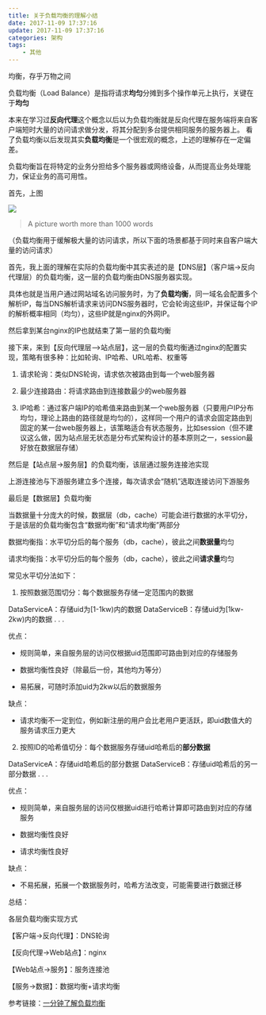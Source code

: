 ```yaml
---
title: 关于负载均衡的理解小结
date: 2017-11-09 17:37:16
update: 2017-11-09 17:37:16
categories: 架构
tags: 
    - 其他
---
```


均衡，存乎万物之间

负载均衡（Load Balance）是指将请求**均匀**分摊到多个操作单元上执行，关键在于**均匀**

本来在学习过**反向代理**这个概念以后以为负载均衡就是反向代理在服务端将来自客户端短时大量的访问请求做分发，将其分配到多台提供相同服务的服务器上。
看了负载均衡以后发现其实**负载均衡**是一个很宏观的概念，上述的理解存在一定偏差。

负载均衡旨在将特定的业务分担给多个服务器或网络设备，从而提高业务处理能力，保证业务的高可用性。

<!--more-->

首先，上图

![](http://trigolds.com/load-balance.png)

> A picture worth more than 1000 words

（负载均衡用于缓解极大量的访问请求，所以下面的场景都基于同时来自客户端大量的访问请求）

首先，我上面的理解在实际的负载均衡中其实表述的是【DNS层】（客户端->反向代理层）的负载均衡，这一层的负载均衡由DNS服务器实现。

具体也就是当用户通过网站域名访问服务时，为了**负载均衡**，同一域名会配置多个解析IP，每当DNS解析请求来访问DNS服务器时，它会轮询这些IP，并保证每个IP的解析概率相同（均匀），这些IP就是nginx的外网IP。

然后拿到某台nginx的IP也就结束了第一层的负载均衡

接下来，来到【反向代理层—>站点层】，这一层的负载均衡通过nginx的配置实现，策略有很多种：比如轮询、IP哈希、URL哈希、权重等

1. 请求轮询：类似DNS轮询，请求依次被路由到每一个web服务器

2. 最少连接路由：将请求路由到连接数最少的web服务器

3. IP哈希：通过客户端IP的哈希值来路由到某一个web服务器（只要用户IP分布均匀，理论上路由的路径就是均匀的），这样同一个用户的请求会固定路由到固定的某一台web服务器上，该策略适合有状态服务，比如session（但不建议这么做，因为站点层无状态是分布式架构设计的基本原则之一，session最好放在数据层存储）

然后是【站点层->服务层】的负载均衡，该层通过服务连接池实现

上游连接池与下游服务建立多个连接，每次请求会“随机”选取连接访问下游服务

最后是【数据层】负载均衡

当数据量十分庞大的时候，数据层（db，cache）可能会进行数据的水平切分，于是该层的负载均衡包含“数据均衡”和“请求均衡”两部分

数据均衡指：水平切分后的每个服务（db，cache），彼此之间**数据量**均匀

请求均衡指：水平切分后的每个服务（db，cache），彼此之间**请求量**均匀

常见水平切分法如下：

1. 按照数据范围切分：每个数据服务存储一定范围内的数据

DataServiceA：存储uid为[1-1kw)内的数据
DataServiceB：存储uid为[1kw-2kw)内的数据
.
.
.

优点：

- 规则简单，来自服务层的访问仅根据uid范围即可路由到对应的存储服务

- 数据均衡性良好（除最后一份，其他均为等分）

- 易拓展，可随时添加uid为2kw以后的数据服务

缺点：

- 请求均衡不一定到位，例如新注册的用户会比老用户更活跃，即uid数值大的服务请求压力更大

2. 按照ID的哈希值切分：每个数据服务存储uid哈希后的**部分数据**

DataServiceA：存储uid哈希后的部分数据
DataServiceB：存储uid哈希后的另一部分数据
.
.
.

优点：

- 规则简单，来自服务层的访问仅根据uid进行哈希计算即可路由到对应的存储服务

- 数据均衡性良好

- 请求均衡性良好

缺点：

- 不易拓展，拓展一个数据服务时，哈希方法改变，可能需要进行数据迁移

总结：

各层负载均衡实现方式

【客户端->反向代理】：DNS轮询

【反向代理->Web站点】：nginx

【Web站点->服务】：服务连接池

【服务->数据】：数据均衡+请求均衡

参考链接：<a href="http://developer.51cto.com/art/201609/517313.htm">一分钟了解负载均衡</a>
